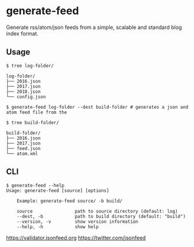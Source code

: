 # generate-feed

Generate rss/atom/json feeds from a simple, scalable and standard blog index format.  

## Usage

```console
$ tree log-folder/

log-folder/
├── 2016.json
├── 2017.json
├── 2018.json
└── config.json

$ generate-feed log-folder --dest build-folder # generates a json and atom feed file from the 

$ tree build-folder/

build-folder/
├── 2016.json
├── 2017.json
├── feed.json
└── atom.xml
```

## CLI

```console
$ generate-feed --help
Usage: generate-feed [source] [options]

    Example: generate-feed source/ -b build/

    source                path to source directory (default: log)
    --dest, -b            path to build directory (default: "build")
    --version, -v         show version information
    --help, -h            show help

```

https://validator.jsonfeed.org
https://twitter.com/jsonfeed
